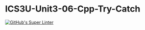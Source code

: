 # ICS3U-Unit3-06-Cpp-Try-Catch

[![GitHub's Super Linter](https://github.com/haokai-li/ICS3U-Unit3-06-Cpp-Try-Catch/workflows/GitHub's%20Super%20Linter/badge.svg)](https://github.com/haokai-li/ICS3U-Unit3-06-Cpp-Try-Catch/actions)
